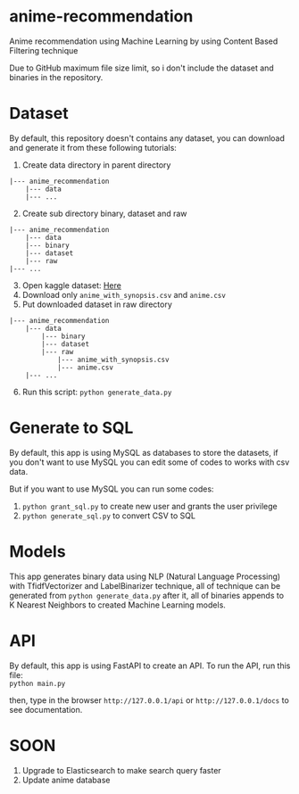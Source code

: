 # anime-recommendation
Anime recommendation using Machine Learning by using Content Based Filtering technique

Due to GitHub maximum file size limit, so i don't include the dataset and binaries in the repository.

# Dataset
By default, this repository doesn't contains any dataset, you can download and generate it from these following tutorials:<br>

  1. Create data directory in parent directory<br>

    |--- anime_recommendation
        |--- data
        |--- ...

  2. Create sub directory binary, dataset and raw<br>

    |--- anime_recommendation
        |--- data
        |--- binary
        |--- dataset
        |--- raw
    |--- ...

  3. Open kaggle dataset: [Here](https://www.kaggle.com/hernan4444/anime-recommendation-database-2020)<br>
  4. Download only `anime_with_synopsis.csv` and `anime.csv`<br>
  5. Put downloaded dataset in raw directory<br>

    |--- anime_recommendation
        |--- data
            |--- binary
            |--- dataset
            |--- raw
                |--- anime_with_synopsis.csv
                |--- anime.csv
        |--- ...

  6. Run this script: `python generate_data.py`<br>


# Generate to SQL
By default, this app is using MySQL as databases to store the datasets, if you don't want to use MySQL you can edit some of codes to works with csv data.

But if you want to use MySQL you can run some codes:
  1. `python grant_sql.py` to create new user and grants the user privilege
  2. `python generate_sql.py` to convert CSV to SQL

# Models
This app generates binary data using NLP (Natural Language Processing) with TfidfVectorizer and LabelBinarizer technique, all of technique can be generated from `python generate_data.py` after it, all of binaries appends to K Nearest Neighbors to created Machine Learning models.

# API
By default, this app is using FastAPI to create an API. To run the API, run this file: <br>
  `python main.py`

then, type in the browser `http://127.0.0.1/api` or `http://127.0.0.1/docs` to see documentation.

# SOON
1. Upgrade to Elasticsearch to make search query faster
2. Update anime database
